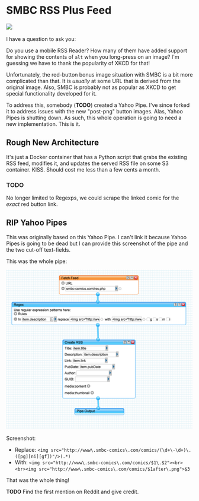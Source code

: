 # SMBC RSS Plus Feed

![](readme/button.png)

I have a question to ask you:

Do you use a mobile RSS Reader? How many of them have added support for showing the contents of `alt` when you long-press on an image? I'm guessing we have to thank the popularity of XKCD for that!

Unfortunately, the red-button bonus image situation with SMBC is a bit more complicated than that. It is *usually* at some URL that is derived from the original image. Also, SMBC is probably not as popular as XKCD to get special functionality developed for it.

To address this, somebody (**TODO**) created a Yahoo Pipe. I've since forked it to address issues with the new "post-png" button images. Alas, Yahoo Pipes is shutting down. As such, this whole operation is going to need a new implementation. This is it.

## Rough New Architecture

It's just a Docker container that has a Python script that grabs the existing RSS feed, modifies it, and updates the served RSS file on some S3 container. KISS. Should cost me less than a few cents a month.

### TODO

No longer limited to Regexps, we could scrape the linked comic for the *exact* red button link.

## RIP Yahoo Pipes

This was originally based on this Yahoo Pipe. I can't link it because Yahoo Pipes is going to be dead but I can provide this screenshot of the pipe and the two cut-off text-fields.

This was the whole pipe:

![](readme/original_pipe.png)

Screenshot:

* Replace: `<img src="http://www\.smbc-comics\.com/comics/(\d+\-\d+)\.([pg][ni][gf])"/>(.*)`
* With: `<img src="http://www\.smbc-comics\.com/comics/$1\.$2"><br><br><img src="http://www\.smbc-comics\.com/comics/$1after\.png">$3`

That was the whole thing!

**TODO** Find the first mention on Reddit and give credit.

